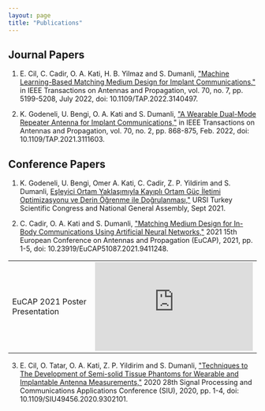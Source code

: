 ```yaml
---
layout: page
title: "Publications"
---
```


<!-- {% raw %}{% seo %}{% endraw %}
 -->
 
 <head>
</head>
 
 <!-- Google tag (gtag.js) -->
<script async src="https://www.googletagmanager.com/gtag/js?id=G-TTC6RSBSSV"></script>
<script>
  window.dataLayer = window.dataLayer || [];
  function gtag(){dataLayer.push(arguments);}
  gtag('js', new Date());
  gtag('config', 'G-TTC6RSBSSV');
</script>

## Journal Papers

1. E. Cil, C. Cadir, O. A. Kati, H. B. Yilmaz and S. Dumanli, ["Machine Learning-Based Matching Medium Design for Implant Communications,"](https://ieeexplore.ieee.org/document/9677970) in IEEE Transactions on Antennas and Propagation, vol. 70, no. 7, pp. 5199-5208, July 2022, doi: 10.1109/TAP.2022.3140497.

2. K. Godeneli, U. Bengi, O. A. Kati and S. Dumanli, ["A Wearable Dual-Mode Repeater Antenna for Implant Communications,"](https://ieeexplore.ieee.org/document/9540995) in IEEE Transactions on Antennas and Propagation, vol. 70, no. 2, pp. 868-875, Feb. 2022, doi: 10.1109/TAP.2021.3111603.
 
## Conference Papers

1. K. Godeneli, U. Bengi, Omer A. Kati, C. Cadir, Z. P. Yildirim and S. Dumanli, [Eşleyici Ortam Yaklaşımıyla Kayıplı Ortam Güç İletimi Optimizasyonu ve Derin Öğrenme ile Doğrulanması,"](http://ursitr2021.gtu.edu.tr/MCMSR/papers/URSI-TR_2020_paper_66.pdf) URSI Turkey Scientific Congress and National General Assembly, Sept 2021.

2. C. Cadir, O. A. Kati and S. Dumanli, ["Matching Medium Design for In-Body Communications Using Artificial Neural Networks,"](https://ieeexplore.ieee.org/document/9411248) 2021 15th European Conference on Antennas and Propagation (EuCAP), 2021, pp. 1-5, doi: 10.23919/EuCAP51087.2021.9411248.
 
 <table>
  <tbody>
    <tr>
      <td>EuCAP 2021 Poster Presentation</td>
      <td>
       <div id='outerdiv' style="width:320px; overflow-x:hidden;">
        <iframe width="320" height="180" src="https://www.youtube.com/embed/ivT4r4EqRKQ" title="YouTube video player" frameborder="0" allow="accelerometer; autoplay; clipboard-write; encrypted-media; gyroscope; picture-in-picture" allowfullscreen></iframe>
       </div>
     </td>
    </tr>
  </tbody>
</table>

3. E. Cil, O. Tatar, O. A. Kati, Z. P. Yildirim and S. Dumanli, ["Techniques to The Development of Semi-solid Tissue Phantoms for Wearable and Implantable Antenna Measurements,"](https://ieeexplore.ieee.org/document/9302101) 2020 28th Signal Processing and Communications Applications Conference (SIU), 2020, pp. 1-4, doi: 10.1109/SIU49456.2020.9302101.
